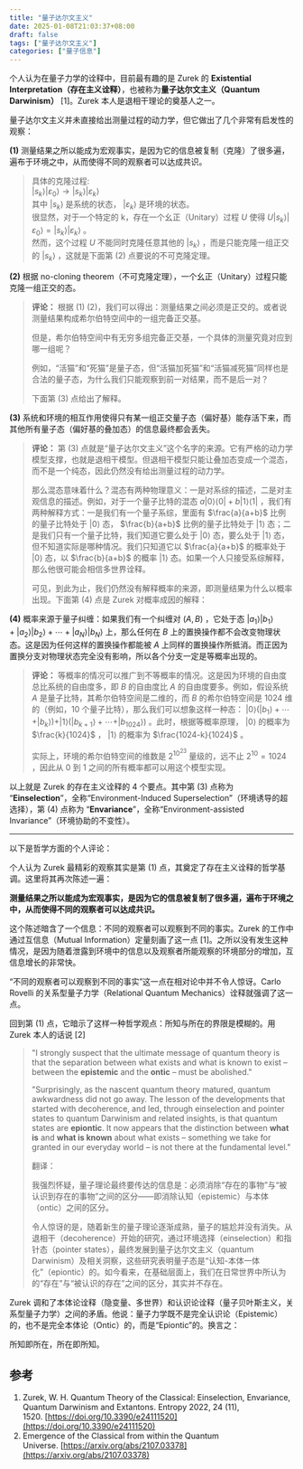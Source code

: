 ```yaml
---
title: "量子达尔文主义"
date: 2025-01-08T21:03:37+08:00
draft: false
tags: ["量子达尔文主义"]
categories: ["量子信息"]
---
```



个人认为在量子力学的诠释中，目前最有趣的是 Zurek 的 **Existential Interpretation（存在主义诠释）**，也被称为**量子达尔文主义（Quantum Darwinism）** [1]。Zurek 本人是退相干理论的奠基人之一。

量子达尔文主义并未直接给出测量过程的动力学，但它做出了几个非常有启发性的观察：

**(1)** 测量结果之所以能成为宏观事实，是因为它的信息被复制（克隆）了很多遍，遍布于环境之中，从而使得不同的观察者可以达成共识。

> 具体的克隆过程:  
>  $|s_k\rangle |\varepsilon_0\rangle \rightarrow |s_k\rangle |\varepsilon_k\rangle$   
> 其中 $|s_k\rangle$ 是系统的状态， $|\varepsilon_k\rangle$ 是环境的状态。  
> 很显然，对于一个特定的 k，存在一个幺正（Unitary）过程 $U$ 使得 $U|s_k\rangle |\varepsilon_0\rangle = |s_k\rangle |\varepsilon_k\rangle$ 。  
> 然而，这个过程 $U$ 不能同时克隆任意其他的 $|s_k\rangle$ ，而是只能克隆一组正交的 $|s_k\rangle$ ，这就是下面第 (2) 点要说的不可克隆定理。

**(2)** 根据 no-cloning theorem（不可克隆定理），一个幺正（Unitary）过程只能克隆一组正交的态。

> **评论：** 根据 (1) (2)，我们可以得出：测量结果之间必须是正交的。或者说测量结果构成希尔伯特空间中的一组完备正交基。  
>   
> 但是，希尔伯特空间中有无穷多组完备正交基，一个具体的测量究竟对应到哪一组呢？  
>   
> 例如，“活猫”和“死猫”是量子态，但“活猫加死猫”和“活猫减死猫”同样也是合法的量子态，为什么我们只能观察到前一对结果，而不是后一对？  
>   
> 下面第 (3) 点给出了解释。

**(3)** 系统和环境的相互作用使得只有某一组正交量子态（偏好基）能存活下来，而其他所有量子态（偏好基的叠加态）的信息最终都会丢失。

> **评论：** 第 (3) 点就是“量子达尔文主义”这个名字的来源。它有严格的动力学模型支撑，也就是退相干模型。但退相干模型只能让叠加态变成一个混态，而不是一个纯态，因此仍然没有给出测量过程的动力学。  
>   
> 那么混态意味着什么？混态有两种物理意义：一是对系综的描述，二是对主观信息的描述。例如，对于一个量子比特的混态 $a|0\rangle\langle0|+b|1\rangle\langle1|$ ，我们有两种解释方式：一是我们有一个量子系综，里面有 $\frac{a}{a+b}$ 比例的量子比特处于 $|0\rangle$ 态， $\frac{b}{a+b}$ 比例的量子比特处于 $|1\rangle$ 态；二是我们只有一个量子比特，我们知道它要么处于 $|0\rangle$ 态，要么处于 $|1\rangle$ 态，但不知道实际是哪种情况。我们只知道它以 $\frac{a}{a+b}$ 的概率处于 $|0\rangle$ 态，以 $\frac{b}{a+b}$ 的概率 $|1\rangle$ 态。如果一个人只接受系综解释，那么他很可能会相信多世界诠释。  
>   
> 可见，到此为止，我们仍然没有解释概率的来源，即测量结果为什么以概率出现。下面第 (4) 点是 Zurek 对概率成因的解释：

**(4)** 概率来源于量子纠缠：如果我们有一个纠缠对 $(A,B)$ ，它处于态 $|a_1\rangle |b_1\rangle + |a_2\rangle|b_2\rangle + \cdots + |a_N\rangle |b_N\rangle$ 上，那么任何在 $B$ 上的置换操作都不会改变物理状态。这是因为任何这样的置换操作都能被 $A$ 上同样的置换操作所抵消。而正因为置换分支对物理状态完全没有影响，所以各个分支一定是等概率出现的。

> **评论：** 等概率的情况可以推广到不等概率的情况。这是因为环境的自由度总比系统的自由度多，即 $B$ 的自由度比 $A$ 的自由度要多。例如，假设系统 $A$ 是量子比特，其希尔伯特空间是二维的，而 $B$ 的希尔伯特空间是 1024 维的（例如，10 个量子比特），那么我们可以想象这样一种态： $|0\rangle (|b_1\rangle + \cdots + |b_k\rangle) + |1\rangle (|b_{k+1}\rangle + \cdots + |b_{1024}\rangle)$ 。此时，根据等概率原理， $|0\rangle$ 的概率为 $\frac{k}{1024}$ ， $|1\rangle$ 的概率为 $\frac{1024-k}{1024}$ 。  
>   
> 实际上，环境的希尔伯特空间的维数是 $2^{10^{23}}$ 量级的，远不止 $2^{10} = 1024$ ，因此从 0 到 1 之间的所有概率都可以用这个模型实现。

以上就是 Zurek 的存在主义诠释的 4 个要点。其中第 (3) 点称为 “**Einselection**”，全称“Environment-Induced Superselection”（环境诱导的超选择），第 (4) 点称为 “**Envariance**”，全称“Environment-assisted Invariance”（环境协助的不变性）。

---

以下是哲学方面的个人评论：

个人认为 Zurek 最精彩的观察其实是第 (1) 点，其奠定了存在主义诠释的哲学基调。这里将其再次陈述一遍：

**测量结果之所以能成为宏观事实，是因为它的信息被复制了很多遍，遍布于环境之中，从而使得不同的观察者可以达成共识。**

这个陈述暗含了一个信息：不同的观察者可以观察到不同的事实。Zurek 的工作中通过互信息（Mutual Information）定量刻画了这一点 [1]。之所以没有发生这种情况，是因为随着泄露到环境中的信息以及观察者所能观察的环境部分的增加，互信息增长的非常快。

“不同的观察者可以观察到不同的事实”这一点在相对论中并不令人惊讶。Carlo Rovelli 的关系型量子力学（Relational Quantum Mechanics）诠释就强调了这一点。

回到第 (1) 点，它暗示了这样一种哲学观点：所知与所在的界限是模糊的。用 Zurek 本人的话说 [2]

> "I strongly suspect that the ultimate message of quantum theory is that the separation between what exists and what is known to exist – between the **epistemic** and the **ontic** – must be abolished."  
>   
> "Surprisingly, as the nascent quantum theory matured, quantum awkwardness did not go away. The lesson of the developments that started with decoherence, and led, through einselection and pointer states to quantum Darwinism and related insights, is that quantum states are **epiontic**. It now appears that the distinction between **what is** and **what is known** about what exists – something we take for granted in our everyday world – is not there at the fundamental level."  
>   
> 翻译：  
>   
> 我强烈怀疑，量子理论最终要传达的信息是：必须消除“存在的事物”与“被认识到存在的事物”之间的区分——即消除认知（epistemic）与本体（ontic）之间的区分。  
>   
> 令人惊讶的是，随着新生的量子理论逐渐成熟，量子的尴尬并没有消失。从退相干（decoherence）开始的研究，通过环境选择（einselection）和指针态（pointer states），最终发展到量子达尔文主义（quantum Darwinism）及相关洞察，这些研究表明量子态是“认知-本体一体化”（epiontic）的。如今看来，在基础层面上，我们在日常世界中所认为的“存在”与“被认识的存在”之间的区分，其实并不存在。

Zurek 调和了本体论诠释（隐变量、多世界）和认识论诠释（量子贝叶斯主义，关系型量子力学）之间的矛盾。他说：量子力学既不是完全认识论（Epistemic）的，也不是完全本体论（Ontic）的，而是“Epiontic”的。换言之：

所知即所在，所在即所知。

## 参考  

1. Zurek, W. H. Quantum Theory of the Classical: Einselection, Envariance, Quantum Darwinism and Extantons. Entropy 2022, 24 (11), 1520. [https://doi.org/10.3390/e24111520](https://doi.org/10.3390/e24111520)
2. Emergence of the Classical from within the Quantum Universe. [https://arxiv.org/abs/2107.03378](https://arxiv.org/abs/2107.03378)
